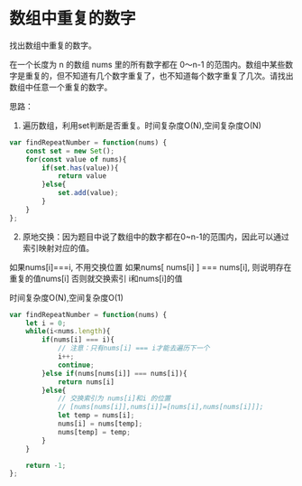 #  数组中重复的数字

找出数组中重复的数字。


在一个长度为 n 的数组 nums 里的所有数字都在 0～n-1 的范围内。数组中某些数字是重复的，但不知道有几个数字重复了，也不知道每个数字重复了几次。请找出数组中任意一个重复的数字。

思路： 

1. 遍历数组，利用set判断是否重复。时间复杂度O(N),空间复杂度O(N)

```js
var findRepeatNumber = function(nums) {
    const set = new Set();
    for(const value of nums){
        if(set.has(value)){
            return value
        }else{
            set.add(value);
        }
    }
};
```

2. 原地交换：因为题目中说了数组中的数字都在0~n-1的范围内，因此可以通过索引映射对应的值。

如果nums[i]===i, 不用交换位置
如果nums[ nums[i] ] === nums[i], 则说明存在重复的值nums[i]
否则就交换索引 i和nums[i]的值

时间复杂度O(N),空间复杂度O(1)

```js
var findRepeatNumber = function(nums) {
    let i = 0;
    while(i<nums.length){
        if(nums[i] === i){
            // 注意：只有nums[i] === i才能去遍历下一个
            i++;
            continue;
        }else if(nums[nums[i]] === nums[i]){
            return nums[i]
        }else{
            // 交换索引为 nums[i]和i 的位置
            // [nums[nums[i]],nums[i]]=[nums[i],nums[nums[i]]];
            let temp = nums[i];
            nums[i] = nums[temp];
            nums[temp] = temp;
        }
    }

    return -1;
};
```
